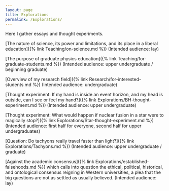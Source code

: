 ```yaml
---
layout: page
title: Explorations
permalink: /Explorations/
---
```


Here I gather essays and thought experiments.

[The nature of science, its power and limitations, and its place in a liberal education]({% link Teaching/on-science.md %})  (Intended audience:  lay)

[The purpose of graduate physics education]({% link Teaching/for-graduate-students.md %})  (Intended audience:  upper undergraduate / beginning graduate)

[Overview of my research field]({% link Research/for-interested-students.md %})  (Intended audience:  undergraduate)

[Thought experiment:  If my hand is inside an event horizon, and my head is outside, can I see or feel my hand?]({% link Explorations/BH-thought-experiment.md %})  (Intended audience:  upper undergraduate)

[Thought experiment:  What would happen if nuclear fusion in a star were to magically stop?]({% link Explorations/Star-thought-experiment.md %})  (Intended audience:  first half for everyone, second half for upper undergraduates)

[Question:  Do tachyons really travel faster than light?]({% link Explorations/Tachyons.md %}) (Intended audience:  upper undergraduate / graduate)

[Against the academic consensus]({% link Explorations/established-falsehoods.md %}) which calls into question the ethical, political, historical, and ontological consensus reigning in Western universities, a plea that the big questions are not as settled as usually believed.  (Intended audience:  lay)
